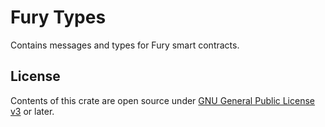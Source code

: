 # Fury Types

Contains messages and types for Fury smart contracts.

## License

Contents of this crate are open source under [GNU General Public License v3](../../LICENSE) or later.
